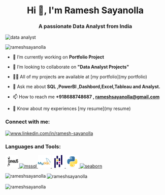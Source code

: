 <h1 align="center">Hi 👋, I'm Ramesh Sayanolla</h1>
<h3 align="center">A passionate Data Analyst from India</h3>
<img align-"right alt ="data analyst" width="400" src="https://encrypted-tbn0.gstatic.com/images?q=tbn:ANd9GcQ1DQPAC5hx-7-B8mX6XVTLUT4sjpJ4tSTxdciZn4UhIqm6baoC-QSQkhu5Tuq-NRJ-OZQ&usqp=CAU">	

<p align="left"> <img src="https://komarev.com/ghpvc/?username=rameshsayanolla&label=Profile%20views&color=0e75b6&style=flat" alt="rameshsayanolla" /> </p>

- 🔭 I’m currently working on **Portfolio Project**

- 👯 I’m looking to collaborate on **"Data Analyst Projects"**

- 👨‍💻 All of my projects are available at [my portfolio](my portfolio)

- 💬 Ask me about **SQL ,PowerBI ,Dashbord,Excel,Tableau and Analyst.**

- 📫 How to reach me **+918688748687 , rameshsayanolla@gmail.com**

- 📄 Know about my experiences [my resume](my resume)

<h3 align="left">Connect with me:</h3>
<p align="left">
<a href="https://linkedin.com/in/www.linkedin.com/in/ramesh-sayanolla" target="blank"><img align="center" src="https://raw.githubusercontent.com/rahuldkjain/github-profile-readme-generator/master/src/images/icons/Social/linked-in-alt.svg" alt="www.linkedin.com/in/ramesh-sayanolla" height="30" width="40" /></a>
</p>

<h3 align="left">Languages and Tools:</h3>
<p align="left"> <a href="https://canvasjs.com" target="_blank" rel="noreferrer"> <img src="https://raw.githubusercontent.com/Hardik0307/Hardik0307/master/assets/canvasjs-charts.svg" alt="canvasjs" width="40" height="40"/> </a> <a href="https://www.microsoft.com/en-us/sql-server" target="_blank" rel="noreferrer"> <img src="https://www.svgrepo.com/show/303229/microsoft-sql-server-logo.svg" alt="mssql" width="40" height="40"/> </a> <a href="https://www.mysql.com/" target="_blank" rel="noreferrer"> <img src="https://raw.githubusercontent.com/devicons/devicon/master/icons/mysql/mysql-original-wordmark.svg" alt="mysql" width="40" height="40"/> </a> <a href="https://pandas.pydata.org/" target="_blank" rel="noreferrer"> <img src="https://raw.githubusercontent.com/devicons/devicon/2ae2a900d2f041da66e950e4d48052658d850630/icons/pandas/pandas-original.svg" alt="pandas" width="40" height="40"/> </a> <a href="https://www.python.org" target="_blank" rel="noreferrer"> <img src="https://raw.githubusercontent.com/devicons/devicon/master/icons/python/python-original.svg" alt="python" width="40" height="40"/> </a> <a href="https://seaborn.pydata.org/" target="_blank" rel="noreferrer"> <img src="https://seaborn.pydata.org/_images/logo-mark-lightbg.svg" alt="seaborn" width="40" height="40"/> </a> </p>

<p><img align="left" src="https://github-readme-stats.vercel.app/api/top-langs?username=rameshsayanolla&show_icons=true&locale=en&layout=compact" alt="rameshsayanolla" /></p>

<p>&nbsp;<img align="center" src="https://github-readme-stats.vercel.app/api?username=rameshsayanolla&show_icons=true&locale=en" alt="rameshsayanolla" /></p>

<p><img align="center" src="https://github-readme-streak-stats.herokuapp.com/?user=rameshsayanolla&" alt="rameshsayanolla" /></p>
